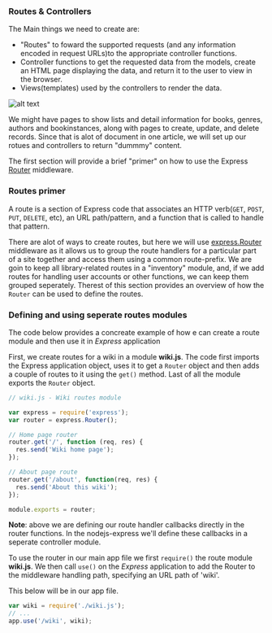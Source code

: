 ### Routes & Controllers

The Main things we need to create are:
- "Routes" to foward the supported requests (and any information encoded in request URLs)to the appropriate controller functions.
- Controller functions to get the requested data from the models, create an HTML page displaying the data, and return it to the user to view in the browser.
- Views(templates) used by the controllers to render the data.

![alt text](https://mdn.mozillademos.org/files/14456/MVC%20Express.png)

We might have pages to show lists and detail information for books, genres, authors and bookinstances, along with pages to create, update, and delete records. Since that is alot of document in one article, we will set up our rotues and controllers to return "dummmy" content.

The first section will provide a brief "primer" on how to use the Express [Router](http://expressjs.com/en/4x/api.html#router) middleware.

### Routes primer

A route is a section of Express code that associates an HTTP verb(`GET`, `POST`, `PUT`, `DELETE`, etc), an URL path/pattern, and a function that is called to handle that pattern.

There are alot of ways to create routes, but here we will use [express.Router](http://expressjs.com/en/guide/routing.html#express-router) middleware as it allows us to group the route handlers for a particular part of a site together and access them using a common route-prefix.  We are goin to keep all library-related routes in a "inventory" module, and, if we add routes for handling user accounts or other functions, we can keep them grouped seperately. Therest of this section provides an overview of how the `Router` can be used to define the routes.

### Defining and using seperate routes modules

The code below provides a concreate example of how e can create a route module and then use it in *Express* application

First, we create routes for a wiki in a module **wiki.js**. The code first imports the Express application object, uses it to get a `Router` object and then adds a couple of routes to it using the `get()` method. Last of all the module exports the `Router` object.

```javascript
// wiki.js - Wiki routes module

var express = require('express');
var router = express.Router();

// Home page router
router.get('/', function (req, res) {
  res.send('Wiki home page');
});

// About page route
router.get('/about', function(req, res) {
  res.send('About this wiki');
});

module.exports = router;
```

**Note**: above we are defining our route handler callbacks directly in the router functions. In the nodejs-express we'll define these callbacks in a seperate controller module.

To use the router in our main app file we first `require()` the route module **wiki.js**. We then call `use()` on the *Express* application to add the Router to the middleware handling path, specifying an URL path of 'wiki'.

This below will be in our app file.
```javascript
var wiki = require('./wiki.js');
// ...
app.use('/wiki', wiki);
```

